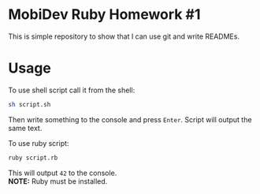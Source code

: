 # MobiDev Ruby Homework #1

This is simple repository to show that I can use git and write READMEs.

# Usage

To use shell script call it from the shell:  
```sh
sh script.sh
```

Then write something to the console and press ```Enter```. Script will output the same text.

To use ruby script:
```sh
ruby script.rb
```

This will output ```42``` to the console.  
**NOTE:** Ruby must be installed.